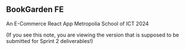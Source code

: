 ## BookGarden FE
An E-Commerce React App
Metropolia School of ICT 2024

(If you see this note, you are viewing the version that is supposed to be submitted for Sprint 2 deliverables!)